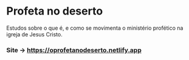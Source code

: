 # Profeta no deserto

Estudos sobre o que é, e como se movimenta o ministério profético na igreja de Jesus Cristo.

### Site -> https://oprofetanodeserto.netlify.app
